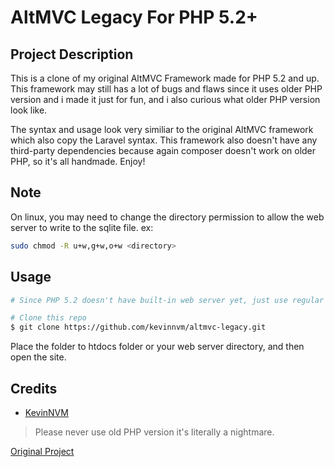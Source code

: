 # AltMVC Legacy For PHP 5.2+

## Project Description

This is a clone of my original AltMVC Framework made for PHP 5.2 and up. This framework may still has a lot of bugs and flaws since it uses older PHP version and i made it just for fun, and i also curious what older PHP version look like.

The syntax and usage look very similiar to the original AltMVC framework which also copy the Laravel syntax. This framework also doesn't have any third-party dependencies because again composer doesn't work on older PHP, so it's all handmade. Enjoy!

## Note

On linux, you may need to change the directory permission to allow the web server to write to the sqlite file. ex:

```bash
sudo chmod -R u+w,g+w,o+w <directory>
```

## Usage
```bash
# Since PHP 5.2 doesn't have built-in web server yet, just use regular web server like xampp or lampp

# Clone this repo
$ git clone https://github.com/kevinnvm/altmvc-legacy.git
```
Place the folder to htdocs folder or your web server directory, and then open the site.

## Credits
- [KevinNVM](https://github.com/kevinnvm)

> Please never use old PHP version it's literally a nightmare. 

[Original Project](https://github.com/kevinnvm/altmvc)
